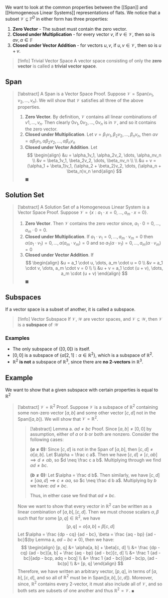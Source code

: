 We want to look at the common properties between the [[Span]] and [[Homogeneous Linear Systems]] representations of flats. We notice that a subset $\mathcal{V} \subseteq \mathbb{F}^D$ in either form has three properties:

1. **Zero Vector** - The subset must contain the zero vector.
2. **Closed under Multiplication** - for every vector $v$,  if $v \in \mathcal{V}$, then so is $\alpha v, \alpha \in \mathbb{F}$
2. **Closed under Vector Addition** - for vectors $u, v$, if $u, v \in \mathcal{V}$, then so is $u + v$.

> [!info] Trivial Vector Space
> A vector space consisting of only the **zero vector** is called a **trivial vector space**.

## Span

> [!abstract] A Span is a Vector Space
> Proof. Suppose $\mathcal{V} = \text{Span}(v_1, v_2, \dots, v_n)$. We will show that $\mathcal{V}$ satisfies all three of the above properties.
> 1. **Zero Vector.** By definition, $\mathcal{V}$ contains all linear combinations of $v1, \dots, v_n$. Then clearly $0v_1, 0v_2, \dots, 0v_n$ is in $\mathcal{V}$, and so it contains the zero vector.
> 2. **Closed under Multiplication**. Let  $v = \beta_1v_1, \beta_2v_2, \dots, \beta_nv_n$, then $\alpha v = \alpha\beta_1v_1, \alpha\beta_2v_2, \dots, \alpha\beta_nv_n$
> 3. **Closed under Vector Addition**. Let
> $$
> \begin{align}
> &u = \alpha_1v_1, \alpha_2v_2, \dots, \alpha_nv_n \\
> &v = \beta_1v_1, \beta_2v_2, \dots, \beta_nv_n \\ \\
> &u + v = (\alpha_1 + \beta_1)v_1, (\alpha_2 + \beta_2)v_2, \dots, (\alpha_n + \beta_n)v_n
> \end{align}
> $$
> $\blacksquare$

## Solution Set

>[!abstract] A Solution Set of a Homogeneous Linear System is a Vector Space
>Proof. Suppose $\mathcal{V} = \{ x: a_1 \cdot  x = 0, \dots, a_m \cdot x = 0 \}$.
>1. **Zero Vector**. Then $\mathcal{V}$ contains the zero vector since, $a_1 \cdot 0 = 0, \dots, a_m \cdot 0 = 0$.
>2. **Closed under Multiplication**. If $a_1 \cdot v_1 = 0, \dots, a_m \cdot v_m = 0$ then $\alpha (a_1 \cdot v_1) = 0, \dots, \alpha (a_m \cdot v_m) = 0$ and so $a_1 (\alpha \cdot v_1) = 0, \dots, a_m (\alpha \cdot v_m) = 0$
>3. **Closed under Vector Addition**. If
>$$
>\begin{align}
>&u = a_1 \cdot u, \dots, a_m \cdot u = 0 \\
>&v = a_1 \cdot v, \dots, a_m \cdot v = 0 \\ \\
>&u + v = a_1 \cdot (u + v), \dots, a_m \cdot (u + v)
>\end{align}
>$$
>$\blacksquare$

## Subspaces

If a vector space is a subset of another, it is called a subspace.

> [!info] Vector Subspace
> If $\mathcal{V}, \mathcal{W}$ are vector spaces, and $\mathcal{V} \subseteq \mathcal{W}$, then $\mathcal{V}$ is a **subspace** of $\mathcal{W}$

### Examples

- The only subspace of $\{ [0, 0] \}$ is itself.
- $[0,0]$ is a subspace of $\{ \alpha[2, 1]: \alpha \in \mathbb{R}^2 \}$, which is a subspace of $\mathbb{R}^2$.
- $\mathbb{R}^2$ **is not** a subspace of $\mathbb{R}^3$, since there are **no 2-vectors** in $\mathbb{R}^3$.

## Example

We want to show that a given subspace with certain properties is equal to $\mathbb{R}^2$

> [!abstract] $\mathcal{V} = \mathbb{R}^2$
> Proof. Suppose $\mathcal{V}$ is a subspace of $\mathbb{R}^2$ containing some non-zero vector $[a, b]$ and some other vector $[c, d]$ not in the $\text{Span}([a, b])$. We will show that $\mathcal{V} = \mathbb{R}^2$.
> > [!abstract] Lemma a. $ad \neq bc$
> > Proof. Since $[a, b] \neq [0, 0]$ by assumption, either of $a$ or $b$ or both are nonzero. Consider the following cases:
> >
> > **($a \neq 0$):** Since $[c, d]$ is not in the Span of $[a, b]$, then $[c, d] \neq \alpha [a, b]$. Let $\alpha = \frac c a$.  Then we have $[c, d] \neq [c, \alpha b] \implies d \neq \alpha b$, so $d \neq \frac c a b$. Multiplying through we find $ad \neq bc$.
> >
> > **($b \neq 0$):** Let $\alpha = \frac d b$. Then similarly, we have $[c, d] \neq [\alpha a, d] \implies c \neq \alpha a$, so $c \neq \frac d b a$. Multiplying by $b$ we have: $ad \neq bc$.
> >
> > Thus, in either case we find that $ad \neq bc$.
>
> Now we want to show that every vector in $\mathbb{R}^2$ can be written as a linear combination of $[a, b], [c, d]$. Then we must choose scalars $\alpha, \beta$ such that for some $[p, q] \in \mathbb{R}^2$, we have
> $$
> [p, q] = \alpha[a, b] + \beta[c, d]
> $$
> Let $\alpha = \frac {dp - cq} {ad - bc}, \beta = \frac {aq - bp} {ad - bc}$(by Lemma a, $ad - bc \neq 0$), then we have:
> $$
> \begin{align}
> [p, q] &= \alpha[a, b] + \beta[c, d] \\
> &= \frac {dp - cq} {ad - bc}[a, b] + \frac {aq - bp} {ad - bc}[c, d] \\
> &= \frac 1 {ad - bc}[adp - bcp, adq = bcq] \\
> &= \frac 1 {ad - bc}[(ad - bc)p, (ad - bc)p] \\
> &= [p, q]
> \end{align}
> $$
> Therefore, we have written an arbitrary vector, $[p, q]$, in terms of $[a, b], [c, d]$, and so all of $\mathbb{R}^2$ must be in $\text{Span}([a, b], [c, d])$. Moreover, since, $\mathbb{R}^2$ contains every 2-vector, it must also include all of $\mathcal{V}$, and so both sets are subsets of one another and thus $\mathbb{R}^2 = \mathcal{V}$.
> $\blacksquare$